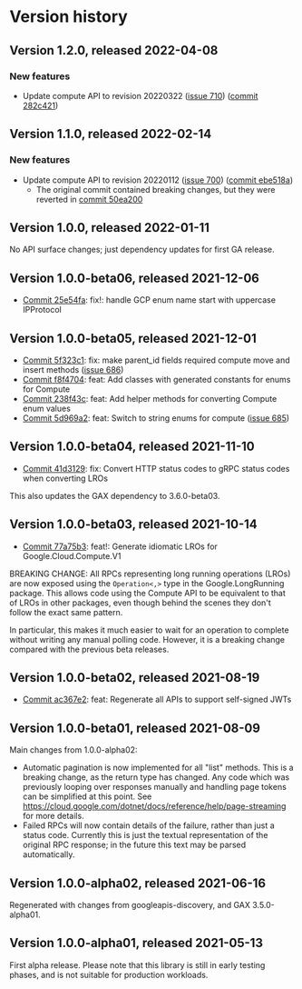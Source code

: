 # Version history

## Version 1.2.0, released 2022-04-08

### New features

- Update compute API to revision 20220322 ([issue 710](https://github.com/googleapis/google-cloud-dotnet/issues/710)) ([commit 282c421](https://github.com/googleapis/google-cloud-dotnet/commit/282c421c1e5a76ed5734d9e7bf6440610e27db0c))

## Version 1.1.0, released 2022-02-14

### New features

- Update compute API to revision 20220112 ([issue 700](https://github.com/googleapis/google-cloud-dotnet/issues/700)) ([commit ebe518a](https://github.com/googleapis/google-cloud-dotnet/commit/ebe518afb1f06c38fc5162c04ed1f7650e52fd14))
  - The original commit contained breaking changes, but they were reverted in [commit 50ea200](https://github.com/googleapis/google-cloud-dotnet/commit/50ea200dc05ed5001cb7dca99c5f8203eb4ca6c7)

## Version 1.0.0, released 2022-01-11

No API surface changes; just dependency updates for first GA release.

## Version 1.0.0-beta06, released 2021-12-06

- [Commit 25e54fa](https://github.com/googleapis/google-cloud-dotnet/commit/25e54fa): fix!: handle GCP enum name start with uppercase IPProtocol

## Version 1.0.0-beta05, released 2021-12-01

- [Commit 5f323c1](https://github.com/googleapis/google-cloud-dotnet/commit/5f323c1): fix: make parent_id fields required compute move and insert methods ([issue 686](https://github.com/googleapis/google-cloud-dotnet/issues/686))
- [Commit f8f4704](https://github.com/googleapis/google-cloud-dotnet/commit/f8f4704): feat: Add classes with generated constants for enums for Compute
- [Commit 238f43c](https://github.com/googleapis/google-cloud-dotnet/commit/238f43c): feat: Add helper methods for converting Compute enum values
- [Commit 5d969a2](https://github.com/googleapis/google-cloud-dotnet/commit/5d969a2): feat: Switch to string enums for compute ([issue 685](https://github.com/googleapis/google-cloud-dotnet/issues/685))

## Version 1.0.0-beta04, released 2021-11-10

- [Commit 41d3129](https://github.com/googleapis/google-cloud-dotnet/commit/41d3129): fix: Convert HTTP status codes to gRPC status codes when converting LROs

This also updates the GAX dependency to 3.6.0-beta03.
## Version 1.0.0-beta03, released 2021-10-14

- [Commit 77a75b3](https://github.com/googleapis/google-cloud-dotnet/commit/77a75b3): feat!: Generate idiomatic LROs for Google.Cloud.Compute.V1

BREAKING CHANGE: All RPCs representing long running operations
(LROs) are now exposed using the `Operation<,>` type in the
Google.LongRunning package. This allows code using the Compute API
to be equivalent to that of LROs in other packages, even though
behind the scenes they don't follow the exact same pattern.

In particular, this makes it much easier to wait for an operation to
complete without writing any manual polling code. However, it is a
breaking change compared with the previous beta releases.

## Version 1.0.0-beta02, released 2021-08-19

- [Commit ac367e2](https://github.com/googleapis/google-cloud-dotnet/commit/ac367e2): feat: Regenerate all APIs to support self-signed JWTs

## Version 1.0.0-beta01, released 2021-08-09

Main changes from 1.0.0-alpha02:

- Automatic pagination is now implemented for all "list" methods. This is a breaking
  change, as the return type has changed. Any code which was
  previously looping over responses manually and handling page
  tokens can be simplified at this point. See https://cloud.google.com/dotnet/docs/reference/help/page-streaming
  for more details.
- Failed RPCs will now contain details of the failure, rather than
  just a status code. Currently this is just the textual
  representation of the original RPC response; in the future this
  text may be parsed automatically.

## Version 1.0.0-alpha02, released 2021-06-16

Regenerated with changes from googleapis-discovery, and GAX
3.5.0-alpha01.

## Version 1.0.0-alpha01, released 2021-05-13

First alpha release. Please note that this library is still in early
testing phases, and is not suitable for production workloads.
